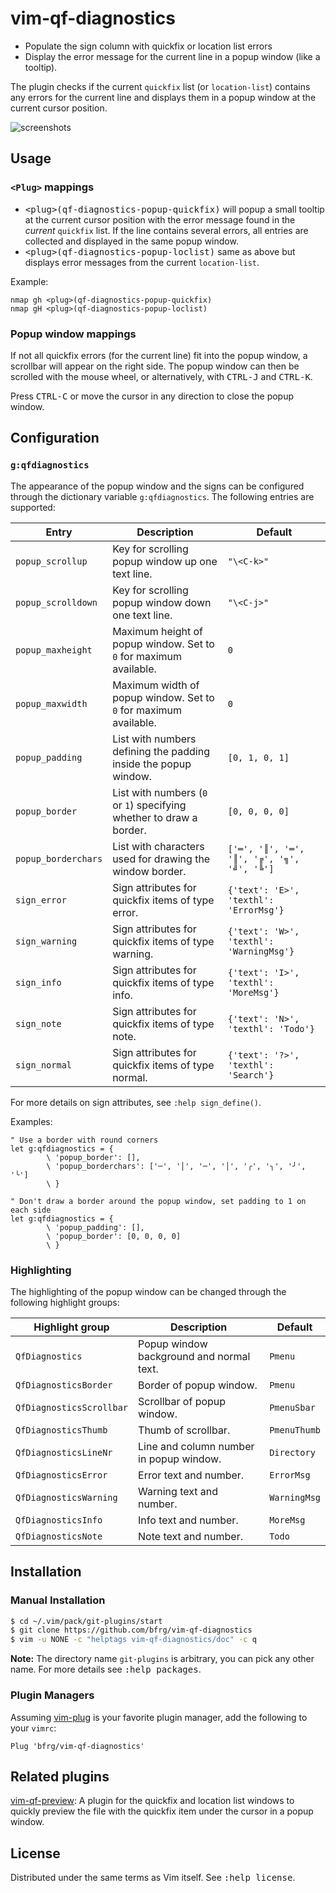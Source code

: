# vim-qf-diagnostics

- Populate the sign column with quickfix or location list errors
- Display the error message for the current line in a popup window (like a
  tooltip).

The plugin checks if the current `quickfix` list (or `location-list`) contains
any errors for the current line and displays them in a popup window at the
current cursor position.

![screenshots](https://user-images.githubusercontent.com/6266600/86536450-01328680-bee8-11ea-849f-4e24809515b9.png)

## Usage

### `<Plug>` mappings

* <kbd>\<plug>(qf-diagnostics-popup-quickfix)</kbd> will popup a small tooltip
  at the current cursor position with the error message found in the _current_
  `quickfix` list. If the line contains several errors, all entries are
  collected and displayed in the same popup window.
* <kbd>\<plug>(qf-diagnostics-popup-loclist)</kbd> same as above but displays
  error messages from the current `location-list`.

Example:
```vim
nmap gh <plug>(qf-diagnostics-popup-quickfix)
nmap gH <plug>(qf-diagnostics-popup-loclist)
```

### Popup window mappings

If not all quickfix errors (for the current line) fit into the popup window, a
scrollbar will appear on the right side. The popup window can then be scrolled
with the mouse wheel, or alternatively, with <kbd>CTRL-J</kbd> and
<kbd>CTRL-K</kbd>.

Press <kbd>CTRL-C</kbd> or move the cursor in any direction to close the popup
window.


## Configuration

### `g:qfdiagnostics`

The appearance of the popup window and the signs can be configured through the
dictionary variable `g:qfdiagnostics`. The following entries are supported:

| Entry               | Description                                                         | Default                                    |
| ------------------- | ------------------------------------------------------------------- | ------------------------------------------ |
| `popup_scrollup`    | Key for scrolling popup window up one text line.                    | `"\<C-k>"`                                 |
| `popup_scrolldown`  | Key for scrolling popup window down one text line.                  | `"\<C-j>"`                                 |
| `popup_maxheight`   | Maximum height of popup window. Set to `0` for maximum available.   | `0`                                        |
| `popup_maxwidth`    | Maximum width of popup window. Set to `0` for maximum available.    | `0`                                        |
| `popup_padding`     | List with numbers defining the padding inside the popup window.     | `[0, 1, 0, 1]`                             |
| `popup_border`      | List with numbers (`0` or `1`) specifying whether to draw a border. | `[0, 0, 0, 0]`                             |
| `popup_borderchars` | List with characters used for drawing the window border.            | `['═', '║', '═', '║', '╔', '╗', '╝', '╚']` |
| `sign_error`        | Sign attributes for quickfix items of type error.                   | `{'text': 'E>', 'texthl': 'ErrorMsg'}`     |
| `sign_warning`      | Sign attributes for quickfix items of type warning.                 | `{'text': 'W>', 'texthl': 'WarningMsg'}`   |
| `sign_info`         | Sign attributes for quickfix items of type info.                    | `{'text': 'I>', 'texthl': 'MoreMsg'}`      |
| `sign_note`         | Sign attributes for quickfix items of type note.                    | `{'text': 'N>', 'texthl': 'Todo'}`         |
| `sign_normal`       | Sign attributes for quickfix items of type normal.                  | `{'text': '?>', 'texthl': 'Search'}`       |

For more details on sign attributes, see `:help sign_define()`.

Examples:
```vim
" Use a border with round corners
let g:qfdiagnostics = {
        \ 'popup_border': [],
        \ 'popup_borderchars': ['─', '│', '─', '│', '╭', '╮', '╯', '╰']
        \ }

" Don't draw a border around the popup window, set padding to 1 on each side
let g:qfdiagnostics = {
        \ 'popup_padding': [],
        \ 'popup_border': [0, 0, 0, 0]
        \ }
```

### Highlighting

The highlighting of the popup window can be changed through the following
highlight groups:

| Highlight group          | Description                              | Default      |
| ------------------------ | ---------------------------------------- | ------------ |
| `QfDiagnostics`          | Popup window background and normal text. | `Pmenu`      |
| `QfDiagnosticsBorder`    | Border of popup window.                  | `Pmenu`      |
| `QfDiagnosticsScrollbar` | Scrollbar of popup window.               | `PmenuSbar`  |
| `QfDiagnosticsThumb`     | Thumb of scrollbar.                      | `PmenuThumb` |
| `QfDiagnosticsLineNr`    | Line and column number in popup window.  | `Directory`  |
| `QfDiagnosticsError`     | Error text and number.                   | `ErrorMsg`   |
| `QfDiagnosticsWarning`   | Warning text and number.                 | `WarningMsg` |
| `QfDiagnosticsInfo`      | Info text and number.                    | `MoreMsg`    |
| `QfDiagnosticsNote`      | Note text and number.                    | `Todo`       |


## Installation

### Manual Installation

```bash
$ cd ~/.vim/pack/git-plugins/start
$ git clone https://github.com/bfrg/vim-qf-diagnostics
$ vim -u NONE -c "helptags vim-qf-diagnostics/doc" -c q
```
**Note:** The directory name `git-plugins` is arbitrary, you can pick any other
name. For more details see <kbd>:help packages</kbd>.

### Plugin Managers

Assuming [vim-plug][plug] is your favorite plugin manager, add the following to
your `vimrc`:
```vim
Plug 'bfrg/vim-qf-diagnostics'
```


## Related plugins

[vim-qf-preview][qf-preview]: A plugin for the quickfix and location list
windows to quickly preview the file with the quickfix item under the cursor in a
popup window.


## License

Distributed under the same terms as Vim itself. See <kbd>:help license</kbd>.

[plug]: https://github.com/junegunn/vim-plug
[qf-preview]: https://github.com/bfrg/vim-qf-preview
